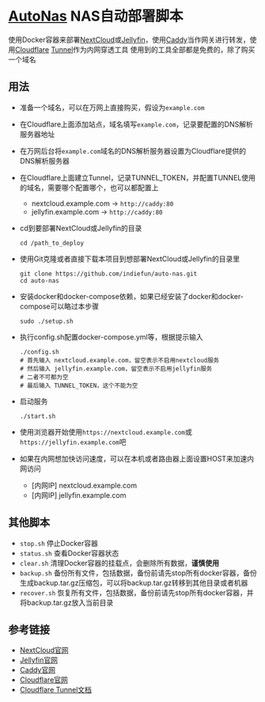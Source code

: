 # [AutoNas][this repo] NAS自动部署脚本

使用Docker容器来部署[NextCloud][nextcloud]或[Jellyfin][jellyfin]，使用[Caddy][caddy]当作网关进行转发，使用[Cloudflare][cloudflare] [Tunnel][cloudflare tunnel]作为内网穿透工具
使用到的工具全部都是免费的，除了购买一个域名

## 用法

* 准备一个域名，可以在万网上直接购买，假设为`example.com`

* 在Cloudflare上面添加站点，域名填写`example.com`，记录要配置的DNS解析服务器地址

* 在万网后台将`example.com`域名的DNS解析服务器设置为Cloudflare提供的DNS解析服务器

* 在Cloudflare上面建立Tunnel，记录TUNNEL_TOKEN，并配置TUNNEL使用的域名，需要哪个配置哪个，也可以都配置上

    * nextcloud.example.com -> `http://caddy:80`
    * jellyfin.example.com  -> `http://caddy:80`

* cd到要部署NextCloud或Jellyfin的目录

    ```
    cd /path_to_deploy
    ```

* 使用Git克隆或者直接下载本项目到想部署NextCloud或Jellyfin的目录里

    ```
    git clone https://github.com/indiefun/auto-nas.git
    cd auto-nas
    ```

* 安装docker和docker-compose依赖，如果已经安装了docker和docker-compose可以略过本步骤

    ```
    sudo ./setup.sh
    ```

* 执行config.sh配置docker-compose.yml等，根据提示输入

    ```
    ./config.sh
    # 首先输入 nextcloud.example.com，留空表示不启用nextcloud服务
    # 然后输入 jellyfin.example.com，留空表示不启用jellyfin服务
    # 二者不可都为空
    # 最后输入 TUNNEL_TOKEN，这个不能为空
    ```

* 启动服务

    ```
    ./start.sh
    ```

* 使用浏览器开始使用`https://nextcloud.example.com`或`https://jellyfin.example.com`吧

* 如果在内网想加快访问速度，可以在本机或者路由器上面设置HOST来加速内网访问

    * [内网IP] nextcloud.example.com
    * [内网IP] jellyfin.example.com

## 其他脚本

* `stop.sh`    停止Docker容器
* `status.sh`  查看Docker容器状态
* `clear.sh`   清理Docker容器的挂载点，会删除所有数据，**谨慎使用**
* `backup.sh`  备份所有文件，包括数据，备份前请先stop所有docker容器，备份生成backup.tar.gz压缩包，可以将backup.tar.gz转移到其他目录或者机器
* `recover.sh` 恢复所有文件，包括数据，备份前请先stop所有docker容器，并将backup.tar.gz放入当前目录

## 参考链接

* [NextCloud官网][nextcloud]
* [Jellyfin官网][jellyfin]
* [Caddy官网][caddy]
* [Cloudflare官网][cloudflare]
* [Cloudflare Tunnel文档][cloudflare tunnel]

[this repo]: https://github.com/indiefun/auto-nas
[nextcloud]: https://nextcloud.com/
[jellyfin]: https://jellyfin.org/
[caddy]: https://caddyserver.com/
[cloudflare]: https://www.cloudflare.com/zh-cn/
[cloudflare tunnel]: https://developers.cloudflare.com/cloudflare-one/connections/connect-apps/
